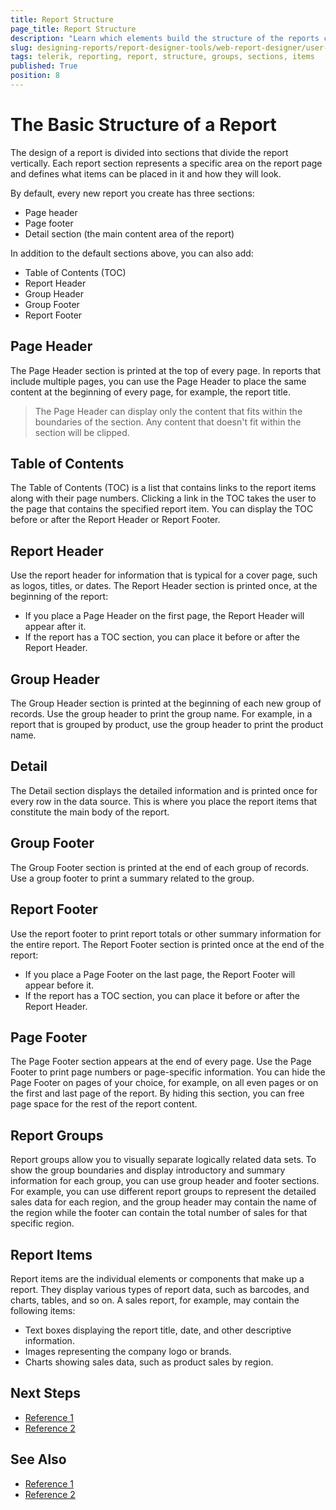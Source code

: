 ```yaml
---
title: Report Structure
page_title: Report Structure
description: "Learn which elements build the structure of the reports created in the Telerik Web Report Designer and use these report elements to convey information effectively."
slug: designing-reports/report-designer-tools/web-report-designer/user-guide/report-structure
tags: telerik, reporting, report, structure, groups, sections, items
published: True
position: 8
---
```


# The Basic Structure of a Report

The design of a report is divided into sections that divide the report vertically. Each report section represents a specific area on the report page and defines what items can be placed in it and how they will look.

By default, every new report you create has three sections:

* Page header
* Page footer
* Detail section (the main content area of the report)

In addition to the default sections above, you can also add:

* Table of Contents (TOC)
* Report Header
* Group Header
* Group Footer
* Report Footer

## Page Header

The Page Header section is printed at the top of every page. In reports that include multiple pages, you can use the Page Header to place the same content at the beginning of every page, for example, the report title.

>The Page Header can display only the content that fits within the boundaries of the section. Any content that doesn't fit within the section will be clipped.

## Table of Contents

The Table of Contents (TOC) is a list that contains links to the report items along with their page numbers. Clicking a link in the TOC takes the user to the page that contains the specified report item. You can display the TOC before or after the Report Header or Report Footer.

## Report Header

Use the report header for information that is typical for a cover page, such as logos, titles, or dates. The Report Header section is printed once, at the beginning of the report:

* If you place a Page Header on the first page, the Report Header will appear after it.
* If the report has a TOC section, you can place it before or after the Report Header.

## Group Header

The Group Header section is printed at the beginning of each new group of records. Use the group header to print the group name. For example, in a report that is grouped by product, use the group header to print the product name.

## Detail

The Detail section displays the detailed information and is printed once for every row in the data source. This is where you place the report items that constitute the main body of the report.

## Group Footer

The Group Footer section is printed at the end of each group of records. Use a group footer to print a summary related to the group.

## Report Footer

Use the report footer to print report totals or other summary information for the entire report. The Report Footer section is printed once at the end of the report:

* If you place a Page Footer on the last page, the Report Footer will appear before it.
* If the report has a TOC section, you can place it before or after the Report Header.

## Page Footer

The Page Footer section appears at the end of every page. Use the Page Footer to print page numbers or page-specific information. You can hide the Page Footer on pages of your choice, for example, on all even pages or on the first and last page of the report. By hiding this section, you can free page space for the rest of the report content.

## Report Groups

Report groups allow you to visually separate logically related data sets. To show the group boundaries and display introductory and summary information for each group, you can use group header and footer sections. For example, you can use different report groups to represent the detailed sales data for each region, and the group header may contain the name of the region while the footer can contain the total number of sales for that specific region.

## Report Items

Report items are the individual elements or components that make up a report. They display various types of report data, such as barcodes, and charts, tables, and so on. A sales report, for example, may contain the following items:

* Text boxes displaying the report title, date, and other descriptive information.
* Images representing the company logo or brands.
* Charts showing sales data, such as product sales by region.

## Next Steps

* [Reference 1]()
* [Reference 2]()

## See Also

* [Reference 1]()
* [Reference 2]()
